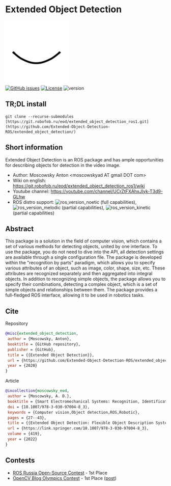 # Extended Object Detection
![EOD logo](animated_logo.gif)  
[![GitHub issues](https://img.shields.io/github/issues/Extended-Object-Detection-ROS/extended_object_detection.svg)](https://github.com/Extended-Object-Detection-ROS/extended_object_detection/issues) [![License](https://img.shields.io/badge/License-BSD%203--Clause-blue.svg)](https://opensource.org/licenses/BSD-3-Clause) ![version](https://img.shields.io/badge/version-2.0.0-blue)

## TR;DL install
```
git clone --recurse-submodules [https://git.robofob.ru/eod/extended_object_detection_ros1.git](https://github.com/Extended-Object-Detection-ROS/extended_object_detection/)
```


## Short information

Extended Object Detection is an ROS package and has ample opportunities for describing objects for detection in the video image. 
 - Author: Moscowsky Anton \<moscowskyad AT gmail DOT com\>
 - Wiki on english: https://git.robofob.ru/eod/extended_object_detection_ros1/wiki
 - Youtube channel: https://youtube.com/channel/UCrZtFXAhxJIyk-T3d9-GLhw
 - ROS distro support: <a><img src="https://img.shields.io/badge/ROS-Noetic-blue" alt="ros_version_noetic" /></a> (full capabilities), <a><img src="https://img.shields.io/badge/ROS-Melodic-yellow" alt="ros_version_melodic" /></a> (partial capabilities), <a><img src="https://img.shields.io/badge/ROS-Kinetic-yellow" alt="ros_version_kinetic" /></a> (partial capabilities)

## Abstract

This package is a solution in the field of computer vision, which contains a set of various methods for detecting objects, united by one interface. To use the package, you do not need to dive into the API, all detection settings are available through a single configuration file. The package is developed within the "recognition by parts" paradigm, which allows you to specify various attributes of an object, such as image, color, shape, size, etc. These attributes are recognized separately and then aggregated into integral objects. In addition to recognizing simple objects, the package allows you to specify their combinations, detecting a complex object, which is a set of simple objects and relationships between them. The package provides a full-fledged ROS interface, allowing it to be used in robotics tasks.

## Cite
Repository
```bibtex
@misc{extended_object_detection,
 author = {Moscowsky, Anton},
 booktitle = {GitHub repository},
 publisher = {GitHub},
 title = {{Extended Object Detection}},
 url = {https://github.com/Extended-Object-Detection-ROS/extended_object_detection},
 year = {2020}
}
```
Article
```bibtex
@incollection{moscowsky_eod,
 author = {Moscowsky, A. D.},
 booktitle = {Smart Electromechanical Systems: Recognition, Identification and Modeling},
 doi = {10.1007/978-3-030-97004-8_3},
 keywords = {Computer vision,Object detection,ROS,Robotic},
 pages = {27--43},
 title = {{Extended Object Detection: Flexible Object Description System for Detection in Robotic Tasks}},
 url = {https://link.springer.com/10.1007/978-3-030-97004-8_3},
 volume = {419},
 year = {2022}
}

```

## Contests
 - [ROS Russia Open-Source Contest](https://habr.com/ru/post/541876/) - 1st Place
 - [OpenCV Blog Olympics Contest](https://learnopencv.com/blog-olympics/) - 1st Place ([post](https://learnopencv.com/multi-attribute-and-graph-based-object-detection/?ck_subscriber_id=1013959305))
